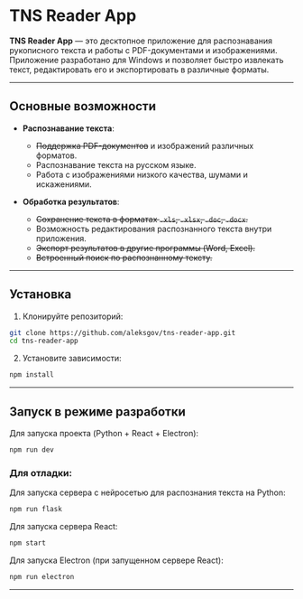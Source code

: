# TNS Reader App

**TNS Reader App** — это десктопное приложение для распознавания рукописного текста и работы с PDF-документами и изображениями. Приложение разработано для Windows и позволяет быстро извлекать текст, редактировать его и экспортировать в различные форматы.

---

## Основные возможности

- **Распознавание текста**:
  - ~~Поддержка PDF-документов~~ и изображений различных форматов.
  - Распознавание текста на русском языке.
  - Работа с изображениями низкого качества, шумами и искажениями.

- **Обработка результатов**:
  - ~~Сохранение текста в форматах `.xls`, `.xlsx`, `.doc`, `.docx`.~~
  - Возможность редактирования распознанного текста внутри приложения.
  - ~~Экспорт результатов в другие программы (Word, Excel).~~
  - ~~Встроенный поиск по распознанному тексту.~~

---

## Установка

1. Клонируйте репозиторий:

```bash
git clone https://github.com/aleksgov/tns-reader-app.git
cd tns-reader-app
````

2. Установите зависимости:

```bash
npm install
```

---

## Запуск в режиме разработки

Для запуска проекта (Python + React + Electron):

```bash
npm run dev
```

### Для отладки:

Для запуска сервера с нейросетью для распознания текста на Python:

```bash
npm run flask
```

Для запуска сервера React:

```bash
npm start
```

Для запуска Electron (при запущенном сервере React):

```bash
npm run electron
```

---

